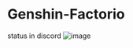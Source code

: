 # Genshin-Factorio
status in discord
![image](https://github.com/egoryrhenko/Genshin-Factorio/assets/91322718/c1194b4c-ce1e-447a-b8c0-35c383606628)
